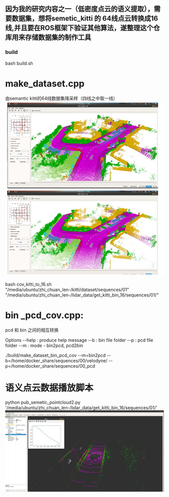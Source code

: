 ## 因为我的研究内容之一（低密度点云的语义提取），需要数据集，想将semetic_kitti 的 64线点云转换成16线,并且要在ROS框架下验证其他算法，遂整理这个仓库用来存储数据集的制作工具
### build
bash build.sh

#                                                                                                                               make_dataset.cpp
由semantic kitti的64线数据集降采样（四线之中取一线）
![Image text]( https://github.com/zhichuanlen/zhichuanlen_rangenet_16/blob/main/make_dataset/images/64_16.jpg)

bash cov_kitti_to_16.sh "/media/ubuntu/zhi_chuan_len-/kitti/dataset/sequences/01" "/media/ubuntu/zhi_chuan_len-/lidar_data/get_kitti_bin_16/sequences/01/"


#                                                                                                                                      bin _pcd_cov.cpp:

pcd 和 bin 之间的相互转换

Options
  --help : produce help message
  --b : bin file folder
  --p : pcd file folder
  --m : mode - bin2pcd, pcd2bin
  
./build/make_dataset_bin_pcd_cov --m=bin2pcd --b=/home/docker_share/sequences/00/velodyne/ --p=/home/docker_share/sequences/00_pcd


 # 语义点云数据播放脚本
 python pub_semetic_pointcloud2.py '/media/ubuntu/zhi_chuan_len-/lidar_data/get_kitti_bin_16/sequences/01/'
 ![Image text]( https://github.com/zhichuanlen/zhichuanlen_rangenet_16/blob/main/make_dataset/images/rviz.jpg)

